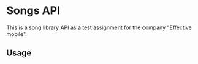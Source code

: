 # Songs API

This is a song library API as a test assignment for the company "Effective mobile".

## Usage
